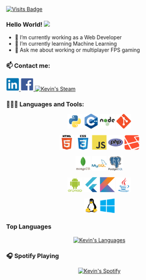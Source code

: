 [![Visits Badge](https://badges.pufler.dev/visits/kevinmuz55/kevinmuz55)](https://badges.pufler.dev/visits/kevinmuz55/kevinmuz55)

### Hello World!  <img src="https://github.com/sciencepal/sciencepal/blob/master/assets/Hi.gif" width="29px">

  - 🔭 I’m currently working as a Web Developer
  - 🌱 I’m currently learning Machine Learning
  - 💬 Ask me about working or multiplayer FPS gaming
<!--  
  - 😄 Pronouns: He / Him
  - ⚡ Fun fact: My name is an anagram of "I Play Data"
-->
### 📫 Contact me:

<p align="left">
  <a href="https://www.linkedin.com/in/kevin-muñoz-rengifo-4178501b0"> <img alt="Kevin's LinkdeIN" width="35px" src="https://raw.githubusercontent.com/devicons/devicon/master/icons/linkedin/linkedin-original.svg" /> </a>
  <a href="https://www.facebook.com/Kevinmuz55"> <img alt="Kevin's Facebook" width="35px" src="https://raw.githubusercontent.com/devicons/devicon/master/icons/facebook/facebook-original.svg" /> </a>
  <a href="https://steamcommunity.com/profiles/76561198075714144/"> <img alt="Kevin's Steam" width="35px" src="https://upload.wikimedia.org/wikipedia/commons/8/83/Steam_icon_logo.svg" /> </a>
</p>

### 👨🏻‍💻 Languages and Tools:

<!-- PROGRAMING -->
<p align="center"> 
  <img src="https://raw.githubusercontent.com/devicons/devicon/master/icons/python/python-original.svg" alt="python" width="40" height="40"/>
  <img src="https://raw.githubusercontent.com/devicons/devicon/master/icons/cplusplus/cplusplus-original.svg" alt="cplusplus" width="40" height="40"/>
  <img src="https://raw.githubusercontent.com/devicons/devicon/master/icons/nodejs/nodejs-original-wordmark.svg" alt="nodejs" width="40" height="40"/>
  <img src="https://raw.githubusercontent.com/devicons/devicon/master/icons/git/git-original.svg" alt="git" width="40" height="40"/>
</p>
<!-- WEB -->
<p align="center"> 
  <img src="https://raw.githubusercontent.com/devicons/devicon/master/icons/html5/html5-original-wordmark.svg" alt="html5" width="40" height="40"/>
  <img src="https://raw.githubusercontent.com/devicons/devicon/master/icons/css3/css3-original-wordmark.svg" alt="css3" width="40" height="40"/>
  <img src="https://raw.githubusercontent.com/devicons/devicon/master/icons/javascript/javascript-original.svg" alt="javascript" width="40" height="40"/>
  <img src="https://raw.githubusercontent.com/devicons/devicon/master/icons/php/php-original.svg" alt="php" width="40" height="40"/>
  <img src="https://raw.githubusercontent.com/devicons/devicon/master/icons/laravel/laravel-plain.svg" alt="php" width="40" height="40"/>
</p>
<!-- DB -->
<p align="center"> 
  <img src="https://raw.githubusercontent.com/devicons/devicon/master/icons/mongodb/mongodb-original-wordmark.svg" alt="mongodb" width="40" height="40"/>
  <img src="https://raw.githubusercontent.com/devicons/devicon/master/icons/mysql/mysql-original-wordmark.svg" alt="mysql" width="40" height="40"/>
  <img src="https://raw.githubusercontent.com/devicons/devicon/master/icons/postgresql/postgresql-original-wordmark.svg" alt="postgresql" width="40" height="40"/>
</p>
<!-- MOBILE -->
<p align="center"> 
  <img src="https://raw.githubusercontent.com/devicons/devicon/master/icons/android/android-plain-wordmark.svg" alt="android" width="40" height="40"/>
  <img src="https://raw.githubusercontent.com/devicons/devicon/master/icons/flutter/flutter-original.svg" alt="flutter" width="40" height="40"/>
  <img src="https://raw.githubusercontent.com/devicons/devicon/master/icons/kotlin/kotlin-original.svg" alt="kotlin" width="40" height="40"/>
  <img src="https://raw.githubusercontent.com/devicons/devicon/master/icons/java/java-original.svg" alt="java" width="40" height="40"/>
</p>
<!-- OS -->
<p align="center">
  <img src="https://raw.githubusercontent.com/devicons/devicon/master/icons/linux/linux-original.svg" alt="linux" width="40" height="40"/>
  <img src="https://raw.githubusercontent.com/devicons/devicon/master/icons/windows8/windows8-original.svg" alt="windows" width="40" height="40"/>
</p>

### Top Languages
<p align="center">
  <a href="https://github.com/kevinmuz55">
    <img align="center" src="https://github-readme-stats.vercel.app/api/top-langs/?username=kevinmuz55&layout=compact" alt="Kevin's Languages" />
  </a>
</p>
  
### 🎧 Spotify Playing
<p align="center">
  <a href="https://open.spotify.com/user/kevinmuz55?si=2339bc52b23e4541">
    <img src="https://spotify-github-profile.vercel.app/api/view?uid=kevinmuz55&cover_image=true&theme=default" alt="Kevin's Spotify" />
  </a>
</p>
<!--
**kevinmuz55/kevinmuz55** is a ✨ _special_ ✨ repository because its `README.md` (this file) appears on your GitHub profile.

Here are some ideas to get you started:

- 🔭 I’m currently working on ...
- 🌱 I’m currently learning ...
- 👯 I’m looking to collaborate on ...
- 🤔 I’m looking for help with ...
- 💬 Ask me about ...
- 📫 How to reach me: ...
- 😄 Pronouns: ...
- ⚡ Fun fact: ...
-->
